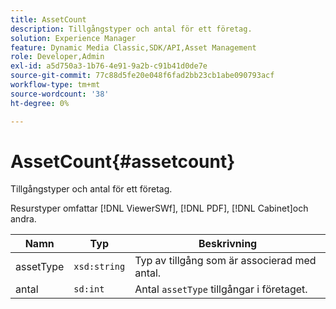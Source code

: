 ```yaml
---
title: AssetCount
description: Tillgångstyper och antal för ett företag.
solution: Experience Manager
feature: Dynamic Media Classic,SDK/API,Asset Management
role: Developer,Admin
exl-id: a5d750a3-1b76-4e91-9a2b-c91b41d0de7e
source-git-commit: 77c88d5fe20e048f6fad2bb23cb1abe090793acf
workflow-type: tm+mt
source-wordcount: '38'
ht-degree: 0%

---
```


# AssetCount{#assetcount}

Tillgångstyper och antal för ett företag.

Resurstyper omfattar [!DNL ViewerSWf], [!DNL PDF], [!DNL Cabinet]och andra.

| Namn | Typ | Beskrivning |
|---|---|---|
| assetType | `xsd:string` | Typ av tillgång som är associerad med antal. |
| antal | `sd:int` | Antal `assetType` tillgångar i företaget. |
